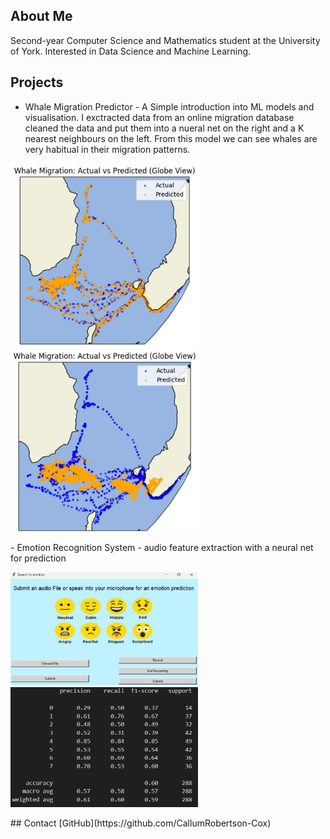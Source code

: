 ## About Me
Second-year Computer Science and Mathematics student at the University of York.
Interested in Data Science and Machine Learning.

## Projects 
- Whale Migration Predictor - A Simple introduction into ML models and visualisation. I exctracted data from an online migration database cleaned the data and put them into a nueral net on the right and a K nearest neighbours on the left. From this model we can see whales are very habitual in their migration patterns.
<p float="left">
<img src="Whale-prediction.png" alt="K nearest neighbours" width="300"/>
<img src="Whale-prediction2.png" alt="Nueral net" width="300"/>
</p>
- Emotion Recognition System - audio feature extraction with a neural net for prediction
<p float="left">
<img src="emotion GUI.png" alt="GUI" width="300"/>
<img src="Classification_report_emotions.png" alt="Class report" width="300"/>
</p>
## Contact 
[GitHub](https://github.com/CallumRobertson-Cox)
 
